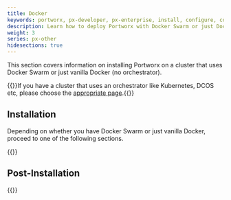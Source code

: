 ```yaml
---
title: Docker
keywords: portworx, px-developer, px-enterprise, install, configure, container, storage, add nodes
description: Learn how to deploy Portworx with Docker Swarm or just Docker without any orchestrator
weight: 3
series: px-other
hidesections: true
---
```


This section covers information on installing Portworx on a cluster that uses Docker Swarm or just vanilla Docker (no orchestrator).

{{<info>}}If you have a cluster that uses an orchestrator like Kubernetes, DCOS etc, please choose the [appropriate page](/).{{</info>}}

## Installation

Depending on whether you have Docker Swarm or just vanilla Docker, proceed to one of the following sections.

{{<homelist series="px-docker-install">}}

## Post-Installation

{{<homelist series="px-docker-post-install">}}
